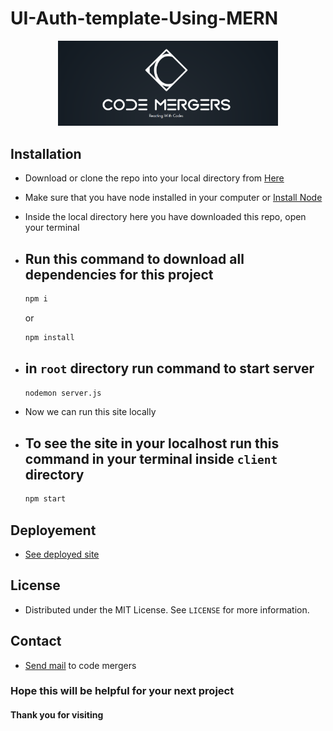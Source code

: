 # UI-Auth-template-Using-MERN

<p align="center">
  <a href="https://github.com/Code-Mergers/UI-Auth-Template-Using-React">
    <img src="images/CodeMergers-Banner.png" alt="Logo" width=70%>
  </a>
</p>
  
## Installation
- Download or clone the repo into your local directory from [Here](https://github.com/Code-Mergers/UI-Auth-Template-Using-MERN)
- Make sure that you have node installed in your computer or [Install Node](https://nodejs.org/en/)
- Inside the local directory here you have downloaded this repo, open your terminal
- Run this command to download all dependencies for this project
  - 
  ```sh 
  npm i 
  ```
  or 
  
  ```sh 
  npm install
- in `root` directory run command to start server
  -
  ```sh
  nodemon server.js

- Now we can run this site locally 
- To see the site in your localhost run this command in your terminal inside `client` directory
  - 
  ```sh 
  npm start

## Deployement
- [See deployed site]()

## License
- Distributed under the MIT License. See `LICENSE` for more information.

## Contact
- [Send mail](mailto:codemergers.org@gmail.com) to code mergers


### Hope this will be helpful for your next project
#### Thank you for visiting

